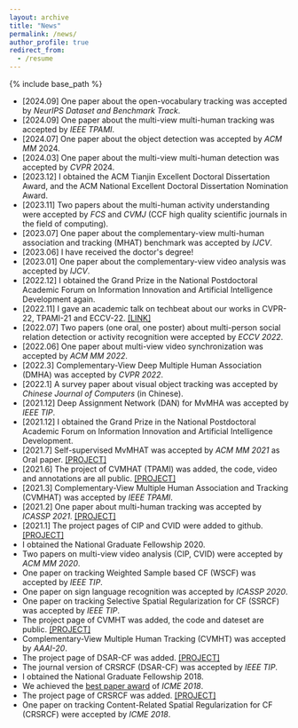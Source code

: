 ```yaml
---
layout: archive
title: "News"
permalink: /news/
author_profile: true
redirect_from:
  - /resume
---
```


{% include base_path %}
* [2024.09] One paper about the open-vocabulary tracking was accepted by _NeurIPS Dataset and Benchmark Track_.
* [2024.09] One paper about the multi-view multi-human tracking was accepted by _IEEE TPAMI_.
* [2024.07] One paper about the object detection was accepted by _ACM MM_ 2024.
* [2024.03] One paper about the multi-view multi-human detection was accepted by _CVPR_ 2024.
* [2023.12] I obtained the ACM Tianjin Excellent Doctoral Dissertation Award, and the ACM National Excellent Doctoral Dissertation Nomination Award.
* [2023.11] Two papers about the multi-human activity understanding were accepted by _FCS_ and _CVMJ_ (CCF high quality scientific journals in the field of computing).
* [2023.07] One paper about the complementary-view multi-human association and tracking (MHAT) benchmark was accepted by _IJCV_.
* [2023.06] I have received the doctor's degree! 
* [2023.01] One paper about the complementary-view video analysis was accepted by _IJCV_.
* [2022.12] I obtained the Grand Prize in the National Postdoctoral Academic Forum on Information Innovation and Artificial Intelligence Development again.
* [2022.11] I gave an academic talk on techbeat about our works in CVPR-22, TPAMI-21 and ECCV-22. [[LINK]](https://www.techbeat.net/talk-info?id=730)
* [2022.07] Two papers (one oral, one poster) about multi-person social relation detection or activity recognition were accepted by _ECCV 2022_.
* [2022.06] One paper about multi-view video synchronization was accepted by _ACM MM 2022_.
* [2022.3] Complementary-View Deep Multiple Human Association (DMHA) was accepted by _CVPR 2022_.
* [2022.1] A survey paper about visual object tracking was accepted by _Chinese Journal of Computers_ (in Chinese).
* [2021.12] Deep Assignment Network (DAN) for MvMHA was accepted by _IEEE TIP_.
* [2021.12] I obtained the Grand Prize in the National Postdoctoral Academic Forum on Information Innovation and Artificial Intelligence Development.
* [2021.7] Self-supervised MvMHAT was accepted by _ACM MM 2021_ as Oral paper. [[PROJECT]](https://github.com/realgump/MvMHAT)
* [2021.6] The project of CVMHAT (TPAMI) was added, the code, video and annotations are all public. [[PROJECT]](https://github.com/RuizeHan/CVMHAT)
* [2021.3] Complementary-View Multiple Human Association and Tracking (CVMHAT) was accepted by _IEEE TPAMI_.
* [2021.2] One paper about multi-human tracking was accepted by _ICASSP 2021_. [[PROJECT]](https://github.com/github19970909/NSMHT)
* [2021.1] The project pages of CIP and CVID were added to github. [[PROJECT]](https://github.com/RuizeHan)
* I obtained the National Graduate Fellowship 2020.
* Two papers on multi-view video analysis (CIP, CVID) were accepted by _ACM MM 2020_.
* One paper on tracking Weighted Sample based CF (WSCF) was accepted by _IEEE TIP_.
* One paper on sign language recognition was accepted by _ICASSP 2020_.
* One paper on tracking Selective Spatial Regularization for CF (SSRCF) was accepted by _IEEE TIP_.
* The project page of CVMHT was added, the code and dateset are public. [[PROJECT]](https://github.com/RuizeHan/CVMHT)
* Complementary-View Multiple Human Tracking (CVMHT) was accepted by _AAAI-20_.
* The project page of DSAR-CF was added. [[PROJECT]](https://github.com/RuizeHan/DSAR-CF)
* The journal version of CRSRCF (DSAR-CF) was accepted by _IEEE TIP_.
* I obtained the National Graduate Fellowship 2018.
* We achieved the [best paper award](http://www.icme2018.org/conf_awards) of _ICME 2018_.
* The project page of CRSRCF was added. [[PROJECT]](https://github.com/RuizeHan/CRSRCF)
* One paper on tracking Content-Related Spatial Regularization for CF (CRSRCF) were accepted by _ICME 2018_.



